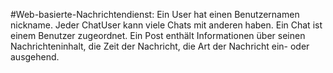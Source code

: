 #Web-basierte-Nachrichtendienst: 
Ein User hat einen Benutzernamen nickname. 
Jeder ChatUser kann viele Chats mit anderen haben. 
Ein Chat ist einem Benutzer zugeordnet.
Ein Post enthält Informationen über seinen Nachrichteninhalt, die Zeit der Nachricht, die Art der Nachricht ein- oder ausgehend.

